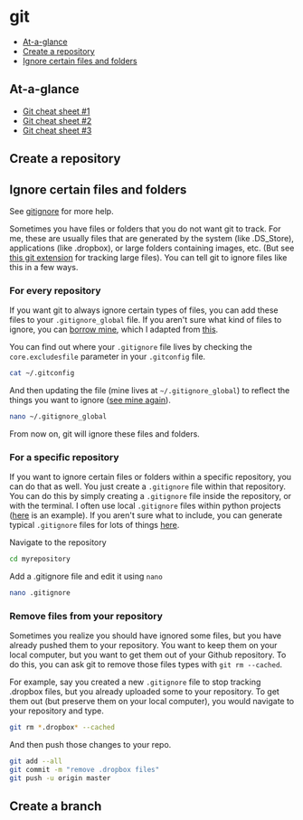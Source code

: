 # git

* [At-a-glance](#at-a-glance)
* [Create a repository](#create-a-repository)
* [Ignore certain files and folders](#ignore-certain-files-and-folders)

## At-a-glance
* [Git cheat sheet #1](../static/cheat-sheets/github-git-cheat-sheet.pdf)
* [Git cheat sheet #2](../static/cheat-sheets/tower-git-cheatsheet.pdf)
* [Git cheat sheet #3](../static/cheat-sheets/cheatsheets.org-git-cheatsheet.pdf)
## Create a repository

###

## **Ignore certain files and folders**
See [gitignore](https://git-scm.com/docs/gitignore) for more help.

Sometimes you have files or folders that you do not want git to track.  For me, these are usually files that are generated by the system (like .DS_Store), applications (like .dropbox), or large folders containing images, etc. (But see [this git extension](https://git-lfs.github.com/) for tracking large files).  You can tell git to ignore files like this in a few ways.

### For every repository

If you want git to always ignore certain types of files, you can add these files to your `.gitignore_global` file. If you aren't sure what kind of files to ignore, you can [borrow mine](https://github.com/kschuler/helpers/blob/master/.gitignore_global), which I adapted from [this](https://gist.github.com/octocat/9257657).

You can find out where your `.gitignore` file lives by checking the `core.excludesfile` parameter in your `.gitconfig` file.
```bash
cat ~/.gitconfig
```

And then updating the file (mine lives at `~/.gitignore_global`) to reflect the things you want to ignore ([see mine again](https://github.com/kschuler/helpers/blob/master/.gitignore_global)).
```bash
nano ~/.gitignore_global
```

From now on, git will ignore these files and folders.

### For a specific repository

If you want to ignore certain files or folders within a specific repository, you can do that as well.  You just create a `.gitignore` file within that repository.  You can do this by simply creating a `.gitignore` file inside the repository, or with the terminal.  I often use local `.gitignore` files within python projects ([here](https://github.com/kschuler/helpers/blob/master/.gitignore) is an example).  If you aren't sure what to include, you can generate typical `.gitignore` files for lots of things [here](https://www.gitignore.io/).

Navigate to the repository
```bash
cd myrepository
```

Add a .gitignore file and edit it using `nano`
```bash
nano .gitignore
```

### Remove files from your repository

Sometimes you realize you should have ignored some files, but you have already pushed them to your repository. You want to keep them on your local computer, but you want to get them out of your Github repository. To do this, you can ask git to remove those files types with `git rm --cached`.

For example, say you created a new `.gitignore` file to stop tracking .dropbox files, but you already uploaded some to your repository.  To get them out (but preserve them on your local computer), you would navigate to your repository and type.

```bash
git rm *.dropbox* --cached
```

And then push those changes to your repo.
```bash
git add --all
git commit -m "remove .dropbox files"
git push -u origin master
```


## Create a branch
